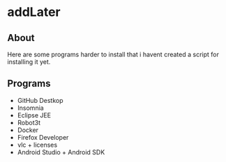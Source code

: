 # addLater

## About

  Here are some programs harder to install that i havent created a script for installing it yet.
  
## Programs

- GitHub Destkop
- Insomnia
- Eclipse JEE
- Robot3t
- Docker
- Firefox Developer
- vlc + licenses
- Android Studio + Android SDK
